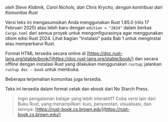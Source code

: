 *oleh Steve Klabnik, Carol Nichols, dan Chris Krycho, dengan kontribusi dari Komunitas Rust*

Versi teks ini mengasumsikan Anda menggunakan Rust 1.85.0 (rilis 17 Februari 2025) atau lebih baru dengan `edition = "2024"` dalam berkas `Cargo.toml` dari semua proyek untuk mengonfigurasinya agar menggunakan idiom edisi Rust 2024. Lihat bagian “Instalasi” pada Bab 1 untuk menginstal atau memperbarui Rust.

Format HTML tersedia secara online di [https://doc.rust-lang.org/stable/book/](https://doc.rust-lang.org/stable/book/) dan secara offline dengan instalasi Rust yang dilakukan menggunakan `rustup`; jalankan `rustup doc --book` untuk membuka.

Beberapa terjemahan komunitas juga tersedia.

Teks ini tersedia dalam format cetak dan ebook dari No Starch Press.

> Ingin pengalaman belajar yang lebih interaktif? Coba versi lain dari Buku Rust, yang menampilkan: kuis, penyorotan, visualisasi, dan lainnya: [https://rust-book.cs.brown.edu](https://rust-book.cs.brown.edu/)